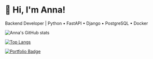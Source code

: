# 👋 Hi, I'm Anna!

Backend Developer | Python • FastAPI • Django • PostgreSQL • Docker  

![Anna's GitHub stats](https://github-readme-stats.vercel.app/api?username=levinadev&show_icons=true&theme=vision-friendly-dark)

[![Top Langs](https://github-readme-stats.vercel.app/api/top-langs/?username=levinadev&layout=compact&theme=vision-friendly-dark)](https://github.com/anuraghazra/github-readme-stats)

[![Portfolio Badge](https://img.shields.io/badge/Portfolio-levinadev.github.io-181717?style=for-the-badge&logo=github&logoColor=white)](https://levinadev.github.io)
